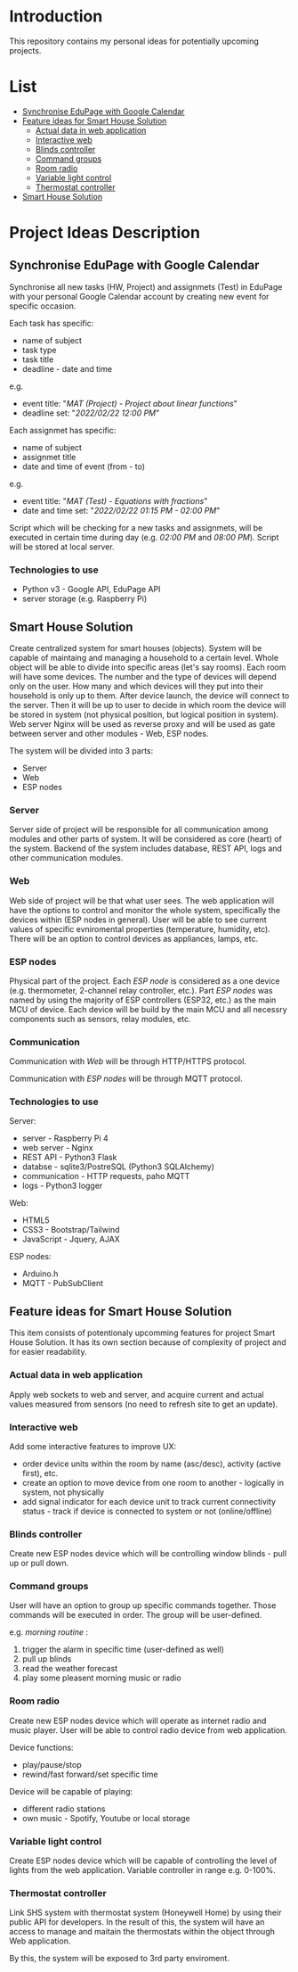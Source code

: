 # Introduction

This repository contains my personal ideas for potentially upcoming projects.

# List

- [Synchronise EduPage with Google Calendar](#synchronise-edupage-with-google-calendar)
- [Feature ideas for Smart House Solution](#feature-ideas-for-smart-house-solution)
  - [Actual data in web application](#actual-data-in-web-application)
  - [Interactive web](#interactive-web)
  - [Blinds controller](#blinds-controller)
  - [Command groups](#command-groups)
  - [Room radio](#room-radio)
  - [Variable light control](#variable-light-control)
  - [Thermostat controller](#thermostat-controller)
- [Smart House Solution](#smart-house-solution)

# Project Ideas Description

## Synchronise EduPage with Google Calendar

Synchronise all new tasks (HW, Project) and assignmets (Test) in EduPage with your personal Google Calendar account by creating new event for specific occasion.

Each task has specific:

- name of subject
- task type
- task title
- deadline - date and time

e.g.

- event title: "*MAT (Project) - Project about linear functions*"
- deadline set: "*2022/02/22 12:00 PM*"

Each assignmet has specific:

- name of subject
- assignmet title
- date and time of event (from - to)

e.g.

- event title: "*MAT (Test) - Equations with fractions*"
- date and time set: "*2022/02/22 01:15 PM - 02:00 PM*"

Script which will be checking for a new tasks and assignmets, will be executed in certain time during day (e.g. *02:00 PM* and *08:00 PM*). Script will be stored at local server.

### Technologies to use

- Python v3 - Google API, EduPage API
- server storage (e.g. Raspberry Pi)

## Smart House Solution

Create centralized system for smart houses (objects). System will be capable of maintaing and managing a household to a certain level. Whole object will be able to divide into specific areas (let's say rooms). Each room will have some devices. The number and the type of devices will depend only on the user. How many and which devices will they put into their household is only up to them. After device launch, the device will connect to the server. Then it will be up to user to decide in which room the device will be stored in system (not physical position, but logical position in system). Web server Nginx will be used as reverse proxy and will be used as gate between server and other modules - Web, ESP nodes.

The system will be divided into 3 parts:

- Server
- Web
- ESP nodes

### Server

Server side of project will be responsible for all communication among modules and other parts of system. It will be considered as core (heart) of the system. Backend of the system includes database, REST API, logs and other communication modules.

### Web

Web side of project will be that what user sees. The web application will have the options to control and monitor the whole system, specifically the devices within (ESP nodes in general). User will be able to see current values of specific evniromental properties (temperature, humidity, etc). There will be an option to control devices as appliances, lamps, etc.

### ESP nodes

Physical part of the project. Each *ESP node* is considered as a one device (e.g. thermometer, 2-channel relay controller, etc.). Part *ESP nodes* was named by using the majority of ESP controllers (ESP32, etc.) as the main MCU of device. Each device will be build by the main MCU and all necessry components such as sensors, relay modules, etc.

### Communication

Communication with *Web* will be through HTTP/HTTPS protocol.

Communication with *ESP nodes* will be through MQTT protocol.

### Technologies to use

Server:

- server - Raspberry Pi 4
- web server - Nginx
- REST API - Python3 Flask
- databse - sqlite3/PostreSQL (Python3 SQLAlchemy)
- communication - HTTP requests, paho MQTT
- logs - Python3 logger

Web:

- HTML5
- CSS3 - Bootstrap/Tailwind
- JavaScript - Jquery, AJAX

ESP nodes:

- Arduino.h
- MQTT - PubSubClient

## Feature ideas for Smart House Solution

This item consists of potentionaly upcomming features for project Smart House Solution. It has its own section because of complexity of project and for easier readability.

### Actual data in web application

Apply web sockets to web and server, and acquire current and actual values measured from sensors (no need to refresh site to get an update).

### Interactive web

Add some interactive features to improve UX:

- order device units within the room by name (asc/desc), activity (active first), etc.
- create an option to move device from one room to another - logically in system, not physically
- add signal indicator for each device unit to track current connectivity status - track if device is connected to system or not (online/offline)

### Blinds controller

Create new ESP nodes device which will be controlling window blinds - pull up or pull down.

### Command groups

User will have an option to group up specific commands together. Those commands will be executed in order. The group will be user-defined.

e.g. *morning routine* :

1. trigger the alarm in specific time (user-defined as well)
2. pull up blinds
3. read the weather forecast
4. play some pleasent morning music or radio

### Room radio

Create new ESP nodes device which will operate as internet radio and music player. User will be able to control radio device from web application.

Device functions:

- play/pause/stop
- rewind/fast forward/set specific time

Device will be capable of playing:

- different radio stations
- own music - Spotify, Youtube or local storage

### Variable light control

Create ESP nodes device which will be capable of controlling the level of lights from the web application. Variable controller in range e.g. 0-100%.

### Thermostat controller

Link SHS system with thermostat system (Honeywell Home) by using their public API for developers. In the result of this, the system will have an access to manage and maitain the thermostats within the object through Web application.

By this, the system will be exposed to 3rd party enviroment.
